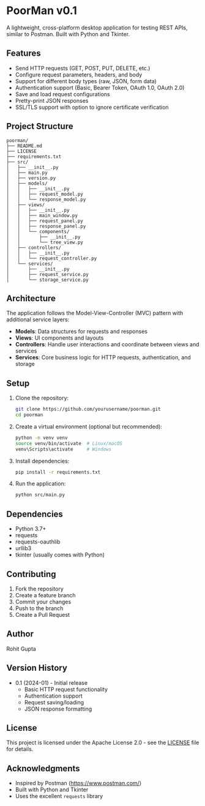 # PoorMan v0.1

A lightweight, cross-platform desktop application for testing REST APIs, similar to Postman. Built with Python and Tkinter.

## Features

- Send HTTP requests (GET, POST, PUT, DELETE, etc.)
- Configure request parameters, headers, and body
- Support for different body types (raw, JSON, form data)
- Authentication support (Basic, Bearer Token, OAuth 1.0, OAuth 2.0)
- Save and load request configurations
- Pretty-print JSON responses
- SSL/TLS support with option to ignore certificate verification

## Project Structure

```
poorman/
├── README.md
├── LICENSE
├── requirements.txt
├── src/
│   ├── __init__.py
│   ├── main.py
│   ├── version.py
│   ├── models/
│   │   ├── __init__.py
│   │   ├── request_model.py
│   │   └── response_model.py
│   ├── views/
│   │   ├── __init__.py
│   │   ├── main_window.py
│   │   ├── request_panel.py
│   │   ├── response_panel.py
│   │   └── components/
│   │       ├── __init__.py
│   │       └── tree_view.py
│   ├── controllers/
│   │   ├── __init__.py
│   │   └── request_controller.py
│   └── services/
│       ├── __init__.py
│       ├── request_service.py
│       └── storage_service.py
```

## Architecture

The application follows the Model-View-Controller (MVC) pattern with additional service layers:

- **Models**: Data structures for requests and responses
- **Views**: UI components and layouts
- **Controllers**: Handle user interactions and coordinate between views and services
- **Services**: Core business logic for HTTP requests, authentication, and storage

## Setup

1. Clone the repository:
   ```bash
   git clone https://github.com/yourusername/poorman.git
   cd poorman
   ```

2. Create a virtual environment (optional but recommended):
   ```bash
   python -m venv venv
   source venv/bin/activate  # Linux/macOS
   venv\Scripts\activate     # Windows
   ```

3. Install dependencies:
   ```bash
   pip install -r requirements.txt
   ```

4. Run the application:
   ```bash
   python src/main.py
   ```

## Dependencies

- Python 3.7+
- requests
- requests-oauthlib
- urllib3
- tkinter (usually comes with Python)

## Contributing

1. Fork the repository
2. Create a feature branch
3. Commit your changes
4. Push to the branch
5. Create a Pull Request

## Author

Rohit Gupta

## Version History

- 0.1 (2024-01) - Initial release
  - Basic HTTP request functionality
  - Authentication support
  - Request saving/loading
  - JSON response formatting

## License

This project is licensed under the Apache License 2.0 - see the [LICENSE](LICENSE) file for details.

## Acknowledgments

- Inspired by Postman (https://www.postman.com/)
- Built with Python and Tkinter
- Uses the excellent `requests` library 